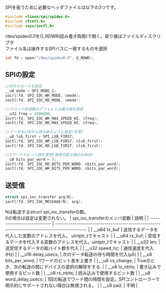 SPIを扱うために必要なヘッダファイルは以下の3つです。
~~~cpp
#include <linux/spi/spidev.h>
#include <fcntl.h>
#include <sys/ioctl.h>
~~~
/dev/spidev0.0をO_RDWR(読み書き両用)で開く。戻り値はファイルディスクリプタ\
ファイル名は操作するSPIバスに一致するものを選択
~~~cpp
int fd = open("/dev/spidev0.0", O_RDWR);
~~~
## SPIの設定
~~~cpp
//SPIのモードを設定
__u8 mode = SPI_MODE_1;
iocrl(fd, SPI_IOC_WR_MODE, &mode);
ioctl(fd, SPI_IOC_RD_MODE, &mode);

//クロック周波数のデフォルトの最大値を設定
__u32 freq = 1000000;
ioctl(fd, SPI_IOC_WR_MAX_SPEED_HZ, &freq);
ioctl(fd, SPI_IOC_RD_MAX_SPEED_HZ, &freq);

//データをLSBから読み取るように指定(任意)
__u8 lsb_first = SPI_LSB_FIRST;
ioctl(fd, SPI_IOC_WR_LSB_FIRST, &lsb_first);
ioctl(fd, SPI_IOC_RD_LSB_FIRST, &lsb_first);

//1ワードのビット数を変更(使用可能な値のみ有効)
__u8 bits_par_word = 8;
ioctl(fd, SPI_IOC_RD_BITS_PER_WORD, &bits_par_word);
ioctl(fd, SPI_IOC_WR_BITS_PER_WORD, &bits_par_word);
~~~
## 送受信
~~~cpp
struct spi_ioc_transfer arg[N];
ioctl(fd, SPI_IOC_MESSAGE(N), arg);
~~~
Nは転送するstruct spi_ioc_transferの数。\
0の場合は設定は変更されない。
| spi_ioc_transferのメンバ変数 | 説明                                                                                           |
| ---------------------------- | ---------------------------------------------------------------------------------------------- |
| __u64 tx_buf                 | 送信するデータを代入した変数のアドレスを代入。 uintptr_tでキャスト                    |
| __u64 rx_buf;                | 受信するデータを代入する変数のアドレスを代入。uintptr_tでキャスト                      |
| __u32 len;                   | 送受信するデータの総バイト数を代入                                                             |
| __u32 speed_hz;              | 通信速度を代入(Hz)                                                                             |
| __u16 delay_usecs;           | 次のデータ転送の待ち時間を代入(μS)                                                             |
| __u8 bits_per_word;          | 1ワードのビット長を上書き                                                                      |
| __u8 cs_change;              | Trueのとき、次の転送の間にデバイスの選択の解除をする.                                          |
| __u8 tx_nbits;               | 書き込みで使用するビット数                                                                     |
| __u8 rx_nbits;               | 読み込みで使用するビット数                                                                     |
| __u8 word_delay_usecs;       | 1回の転送でワード間の時間を設定。SPIコントローラーで明示的にサポートされない場合は無視される。 |
| __u8 pad;                    | 不明                                                                                           |
